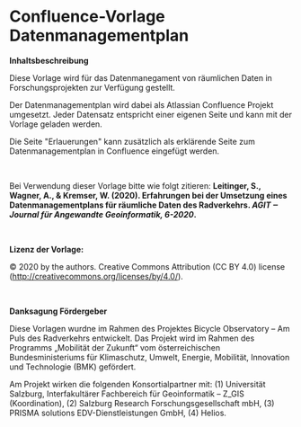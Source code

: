 # Confluence-Vorlage Datenmanagementplan
<p>
  <strong>Inhaltsbeschreibung</strong>
</p>
<p>Diese Vorlage wird für das Datenmanegament von räumlichen Daten in Forschungsprojekten zur Verfügung gestellt.</p>
<p>Der Datenmanagementplan wird dabei als Atlassian Confluence Projekt umgesetzt. Jeder Datensatz entspricht einer eigenen Seite und kann mit der Vorlage geladen werden.</p>
<p>Die Seite "Erlauerungen" kann zusätzlich als erklärende Seite zum Datenmanagementplan in Confluence eingefügt werden.</p>
<p>
  <br/>
</p>
<p>Bei Verwendung dieser Vorlage bitte wie folgt zitieren: <strong>Leitinger, S., Wagner, A., &amp; Kremser, W. (2020). Erfahrungen bei der Umsetzung eines Datenmanagementplans für räumliche Daten des Radverkehrs. <em>AGIT ‒ Journal für Angewandte Geoinformatik, 6-2020</em>.</strong>
</p>
<p>
  <br/>
</p>
<p>
  <strong>Lizenz der Vorlage:</strong>
</p>
<p>© 2020 by the authors. Creative Commons Attribution (CC BY 4.0) license (<a href="http://creativecommons.org/licenses/by/4.0/">http://creativecommons.org/licenses/by/4.0/</a>).</p>
<p>
  <br/>
</p>
<p>
  <strong>Danksagung Fördergeber</strong>
</p>
<p>Diese Vorlagen wurdne im Rahmen des Projektes Bicycle Observatory – Am Puls des Radverkehrs entwickelt. Das Projekt wird im Rahmen des Programms „Mobilität der Zukunft“ vom österreichischen Bundesministeriums für Klimaschutz, Umwelt, Energie, Mobilität, Innovation und Technologie (BMK) gefördert.</p>
<p>Am Projekt wirken die folgenden Konsortialpartner mit: (1) Universität Salzburg, Interfakultärer Fachbereich für Geoinformatik – Z_GIS (Koordination), (2) Salzburg Research Forschungsgesellschaft mbH, (3) PRISMA solutions EDV-Dienstleistungen GmbH, (4) Helios.</p>
<p>
  <br/>
</p>
